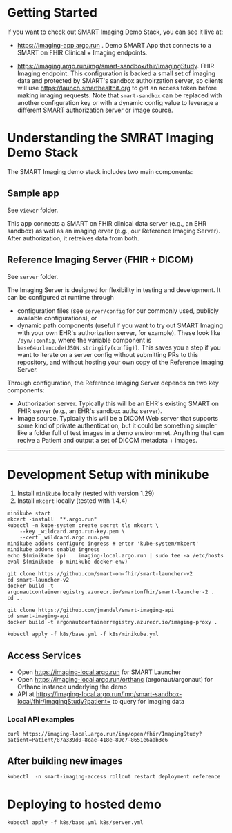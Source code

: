 # Getting Started

If you want to check out SMART Imaging Demo Stack, you can see it live at:

* https://imaging-app.argo.run . Demo SMART App that connects to a SMART on FHIR Clinical + Imaging endpoints.

* https://imaging.argo.run/img/smart-sandbox/fhir/ImagingStudy. FHIR Imaging endpoint. This configuration is backed a small set of imaging data and protected by SMART's sandbox authoirzation server, so clients will use https://launch.smarthealthit.org to get an access token before making imaging requests. Note that `smart-sandbox` can be replaced with another configuration key or with a dynamic config value to leverage a different SMART authorization server or image source.


# Understanding the SMRAT Imaging Demo Stack

The SMART Imaging demo stack includes two main components:

## Sample app

See `viewer` folder.

This app connects a SMART on FHIR clinical data server (e.g., an EHR sandbox) as well as an imaging erver (e.g., our Reference Imaging Server). After authorization, it retreives data from both. 


## Reference Imaging Server (FHIR + DICOM)

See `server` folder.

The Imaging Server is designed for flexibility in testing and development. It can be configured at runtime through 

* configuration files (see `server/config` for our commonly used, publicly available configurations), or
* dynamic path components (useful if you want to try out SMART Imaging with your own EHR's authorization server, for example).  These look like `/dyn/:config`, where the variable component is `base64urlencode(JSON.stringify(config))`. This saves you a step if you want to iterate on a server config without submitting PRs to this repository, and without hosting your own copy of the Reference Imaging Server.

Through configuration, the Reference Imaging Server depends on two key components:
* Authorization server. Typically this will be an EHR's existing SMART on FHIR server (e.g., an EHR's sandbox authz server).
* Image source. Typically this will be a DICOM Web server that supports some kind of private authentication, but it could be something simpler like a folder full of test images in a demo environmnet. Anything that can recive a Patient and output a set of DICOM metadata + images.


---

  
# Development Setup with minikube

1. Install `minikube` locally (tested with version 1.29)
2. Install `mkcert` locally (tested with 1.4.4)

```
minikube start
mkcert -install  "*.argo.run"
kubectl -n kube-system create secret tls mkcert \
    --key _wildcard.argo.run-key.pem \
    --cert _wildcard.argo.run.pem
minikube addons configure ingress # enter 'kube-system/mkcert'
minikube addons enable ingress
echo $(minikube ip)    imaging-local.argo.run | sudo tee -a /etc/hosts
eval $(minikube -p minikube docker-env)

git clone https://github.com/smart-on-fhir/smart-launcher-v2
cd smart-launcher-v2
docker build -t argonautcontainerregistry.azurecr.io/smartonfhir/smart-launcher-2 .
cd ..

git clone https://github.com/jmandel/smart-imaging-api
cd smart-imaging-api
docker build -t argonautcontainerregistry.azurecr.io/imaging-proxy .

kubectl apply -f k8s/base.yml -f k8s/minikube.yml
```


## Access Services

* Open https://imaging-local.argo.run for SMART Launcher
* Open https://imaging-local.argo.run/orthanc (argonaut/argonaut) for Orthanc instance underlying the demo
* API at https://imaging-local.argo.run/img/smart-sandbox-local/fhir/ImagingStudy?patient= to query for imaging data

### Local API examples

```
curl https://imaging-local.argo.run/img/open/fhir/ImagingStudy?patient=Patient/87a339d0-8cae-418e-89c7-8651e6aab3c6
```



## After building new images

```
kubectl  -n smart-imaging-access rollout restart deployment reference
```

# Deploying to hosted demo

```
kubectl apply -f k8s/base.yml k8s/server.yml
```
